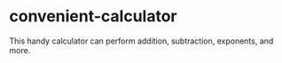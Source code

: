 # convenient-calculator
This handy calculator can perform addition, subtraction, exponents, and more.
